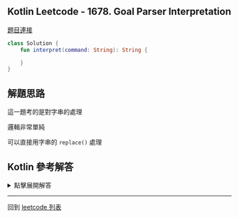 ## Kotlin Leetcode - 1678. Goal Parser Interpretation

[題目連接](https://leetcode.com/problems/goal-parser-interpretation/)

```kotlin
class Solution {
    fun interpret(command: String): String {

    }
}
```

## 解題思路

這一題考的是對字串的處理

邏輯非常單純

可以直接用字串的 `replace()` 處理

## Kotlin 參考解答

<details>
  <summary markdown='span'>點擊展開解答</summary>

用 `replace()` 處理的作法如下

```kotlin
class Solution {
    fun interpret(command: String) = command.replace("()","o").replace("(al)","al")
}
```

</details>

------

回到 [leetcode 列表](index.md)

